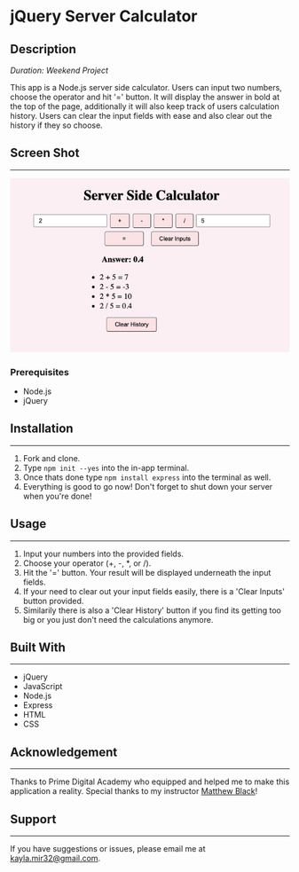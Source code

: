 # jQuery Server Calculator

## Description

*Duration: Weekend Project*

This app is a Node.js server side calculator. Users can input two numbers, choose the operator and hit '=' button. It will display the answer in bold at the top of the page, additionally it will also keep track of users calculation history.
Users can clear the input fields with ease and also clear out the history if they so choose.

## Screen Shot
___

![Screenshot](server-calc.png)

### Prerequisites

- Node.js
- jQuery

## Installation
___

1. Fork and clone.
2. Type ```npm init --yes``` into the in-app terminal.
3. Once thats done type ```npm install express``` into the terminal as well.
4. Everything is good to go now! Don't forget to shut down your server when you're done!

## Usage
___

1. Input your numbers into the provided fields.
2. Choose your operator (+, -, *, or /).
3. Hit the '=' button. Your result will be displayed underneath the input fields.
4. If your need to clear out your input fields easily, there is a 'Clear Inputs' button provided.
5. Similarily there is also a 'Clear History' button if you find its getting too big or you just don't need the calculations anymore.

## Built With
___

- jQuery
- JavaScript
- Node.js
- Express
- HTML
- CSS

## Acknowledgement
___

Thanks to Prime Digital Academy who equipped and helped me to make this application a reality. Special thanks to my instructor [Matthew Black](https://github.com/matthew-black)!

## Support
___

If you have suggestions or issues, please email me at [kayla.mir32@gmail.com](mailto:kayla.mir32@gmail.com).
